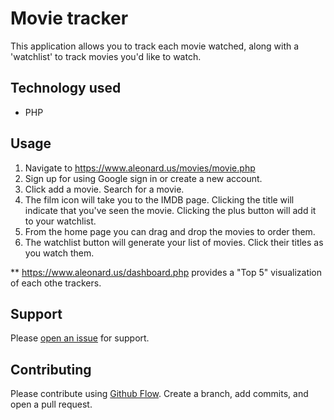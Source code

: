 # Movie tracker

This application allows you to track each movie watched, along with a 'watchlist' to track movies you'd like to watch.

## Technology used
* PHP

## Usage
1. Navigate to https://www.aleonard.us/movies/movie.php
2. Sign up for using Google sign in or create a new account.
3. Click add a movie. Search for a movie.
4. The film icon will take you to the IMDB page. Clicking the title will indicate that you've seen the movie. Clicking the plus button will add it to your watchlist.
5. From the home page you can drag and drop the movies to order them.
6. The watchlist button will generate your list of movies. Click their titles as you watch them.

** https://www.aleonard.us/dashboard.php provides a "Top 5" visualization of each othe trackers.

## Support

Please [open an issue](https://github.com/ALeonard9/sandbox-src/issues/new) for support.

## Contributing

Please contribute using [Github Flow](https://guides.github.com/introduction/flow/). Create a branch, add commits, and open a pull request.
